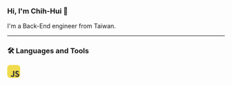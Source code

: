 ### Hi, I'm Chih-Hui 🙂

I'm a Back-End engineer from Taiwan.

***
### 🛠 Languages and Tools
<html>
  <img src="/img/JavaScript.svg" alt="javascript icon" width="30" height="30">

</html>
